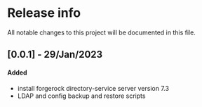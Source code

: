 # Release info

All notable changes to this project will be documented in this file.

## [0.0.1] - 29/Jan/2023
#### Added
* install forgerock directory-service server version 7.3
* LDAP and config backup and restore scripts
